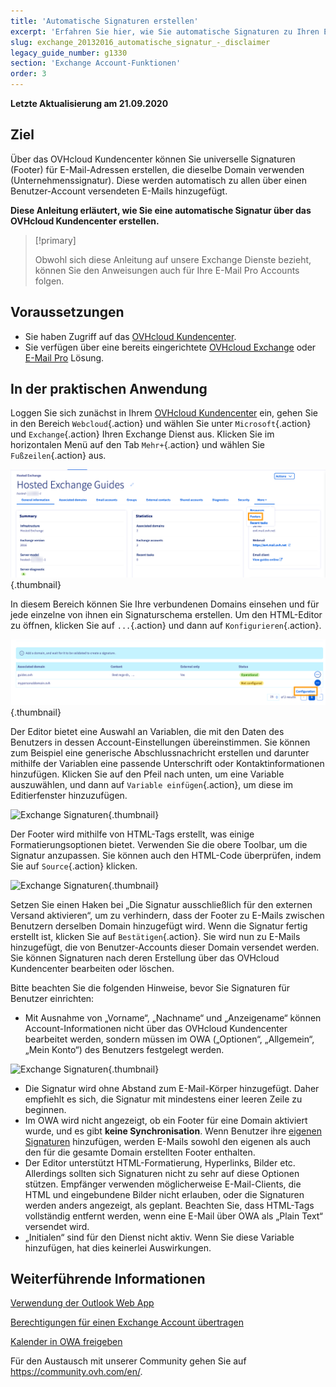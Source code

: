 ```yaml
---
title: 'Automatische Signaturen erstellen'
excerpt: 'Erfahren Sie hier, wie Sie automatische Signaturen zu Ihren E-Mail-Accounts hinzufügen'
slug: exchange_20132016_automatische_signatur_-_disclaimer
legacy_guide_number: g1330
section: 'Exchange Account-Funktionen'
order: 3
---
```



**Letzte Aktualisierung am 21.09.2020**

## Ziel

Über das OVHcloud Kundencenter können Sie universelle Signaturen (Footer) für E-Mail-Adressen erstellen, die dieselbe Domain verwenden (Unternehmenssignatur). Diese werden automatisch zu allen über einen Benutzer-Account versendeten E-Mails hinzugefügt.

**Diese Anleitung erläutert, wie Sie eine automatische Signatur über das OVHcloud Kundencenter erstellen.**

> [!primary]
>
> Obwohl sich diese Anleitung auf unsere Exchange Dienste bezieht, können Sie den Anweisungen auch für Ihre E-Mail Pro Accounts folgen.
>


## Voraussetzungen

- Sie haben Zugriff auf das [ OVHcloud Kundencenter](https://www.ovh.com/auth/?action=gotomanager&from=https://www.ovh.de/&ovhSubsidiary=de).
- Sie verfügen über eine bereits eingerichtete [OVHcloud Exchange](https://www.ovhcloud.com/de/emails/hosted-exchange/) oder [E-Mail Pro](https://www.ovhcloud.com/de/emails/email-pro/) Lösung.


## In der praktischen Anwendung


Loggen Sie sich zunächst in Ihrem [OVHcloud Kundencenter](https://www.ovh.com/auth/?action=gotomanager&from=https://www.ovh.de/&ovhSubsidiary=de) ein, gehen Sie in den Bereich `Webcloud`{.action} und wählen Sie unter `Microsoft`{.action} und `Exchange`{.action} Ihren Exchange Dienst aus. Klicken Sie im horizontalen Menü auf den Tab `Mehr+`{.action} und wählen Sie `Fußzeilen`{.action} aus.

![Exchange Signaturen](images/exchange-footer-step1.png){.thumbnail}

In diesem Bereich können Sie Ihre verbundenen Domains einsehen und für jede einzelne von ihnen ein Signaturschema erstellen. Um den HTML-Editor zu öffnen, klicken Sie auf `...`{.action} und dann auf `Konfigurieren`{.action}.

![Exchange Signaturen](images/exchange-footer-step2.png){.thumbnail}

Der Editor bietet eine Auswahl an Variablen, die mit den Daten des Benutzers in dessen Account-Einstellungen übereinstimmen. Sie können zum Beispiel eine generische Abschlussnachricht erstellen und darunter mithilfe der Variablen eine passende Unterschrift oder Kontaktinformationen hinzufügen. Klicken Sie auf den Pfeil nach unten, um eine Variable auszuwählen, und dann auf `Variable einfügen`{.action}, um diese im Editierfenster hinzuzufügen.

![Exchange Signaturen](images/exchange-footer-step3aag.gif){.thumbnail}

Der Footer wird mithilfe von HTML-Tags erstellt, was einige Formatierungsoptionen bietet. Verwenden Sie die obere Toolbar, um die Signatur anzupassen. Sie können auch den HTML-Code überprüfen, indem Sie auf `Source`{.action} klicken.
 
![Exchange Signaturen](images/exchange-footer-step4.png){.thumbnail}

Setzen Sie einen Haken bei „Die Signatur ausschließlich für den externen Versand aktivieren“, um zu verhindern, dass der Footer zu E-Mails zwischen Benutzern derselben Domain hinzugefügt wird. Wenn die Signatur fertig erstellt ist, klicken Sie auf `Bestätigen`{.action}. Sie wird nun zu E-Mails hinzugefügt, die von Benutzer-Accounts dieser Domain versendet werden. Sie können Signaturen nach deren Erstellung über das OVHcloud Kundencenter bearbeiten oder löschen.

Bitte beachten Sie die folgenden Hinweise, bevor Sie Signaturen für Benutzer einrichten:

- Mit Ausnahme von „Vorname“, „Nachname“ und „Anzeigename“ können Account-Informationen nicht über das OVHcloud Kundencenter bearbeitet werden, sondern müssen im OWA („Optionen“, „Allgemein“, „Mein Konto“) des Benutzers festgelegt werden.

![Exchange Signaturen](images/exchange-footer-step5.png){.thumbnail}

- Die Signatur wird ohne Abstand zum E-Mail-Körper hinzugefügt. Daher empfiehlt es sich, die Signatur mit mindestens einer leeren Zeile zu beginnen.
- Im OWA wird nicht angezeigt, ob ein Footer für eine Domain aktiviert wurde, und es gibt **keine Synchronisation**. Wenn Benutzer ihre [eigenen Signaturen](../exchange_2016_verwendung_der_outlook_web_app/#eine-signatur-hinzufugen) hinzufügen, werden E-Mails sowohl den eigenen als auch den für die gesamte Domain erstellten Footer enthalten.
- Der Editor unterstützt HTML-Formatierung, Hyperlinks, Bilder etc. Allerdings sollten sich Signaturen nicht zu sehr auf diese Optionen stützen. Empfänger verwenden möglicherweise E-Mail-Clients, die HTML und eingebundene Bilder nicht erlauben, oder die Signaturen werden anders angezeigt, als geplant. Beachten Sie, dass HTML-Tags vollständig entfernt werden, wenn eine E-Mail über OWA als „Plain Text“ versendet wird.
- „Initialen“ sind für den Dienst nicht aktiv. Wenn Sie diese Variable hinzufügen, hat dies keinerlei Auswirkungen.

## Weiterführende Informationen

[Verwendung der Outlook Web App](../exchange_2016_verwendung_der_outlook_web_app/)

[Berechtigungen für einen Exchange Account übertragen](../exchange_2013_send_as_versand_als/)

[Kalender in OWA freigeben](../exchange_2016_einen_kalender_via_owa_webmail_freigeben/)

Für den Austausch mit unserer Community gehen Sie auf <https://community.ovh.com/en/>.
